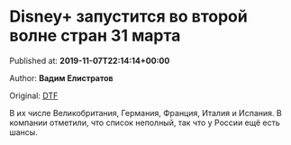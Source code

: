 
# Disney+ запустится во второй волне стран 31 марта

Published at: **2019-11-07T22:14:14+00:00**

Author: **Вадим Елистратов**

Original: [DTF](https://dtf.ru/cinema/80215-disney-zapustitsya-vo-vtoroy-volne-stran-31-marta)

В их числе Великобритания, Германия, Франция, Италия и Испания.
В компании отметили, что список неполный, так что у России ещё есть шансы.
